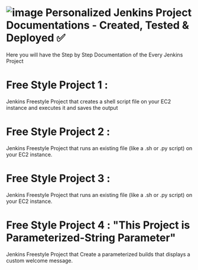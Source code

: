 # ![image](https://github.com/user-attachments/assets/796aaf3d-69ac-4f65-9d72-93f15dc43878) Personalized Jenkins Project Documentations - Created, Tested & Deployed ✅
Here you will have the Step by Step Documentation of the Every Jenkins Project


# Free Style Project 1 : 
 Jenkins Freestyle Project that creates a shell script file on your EC2 instance and executes it and saves the output

# Free Style Project 2 :
Jenkins Freestyle Project that runs an existing file (like a .sh or .py script) on your EC2 instance.

# Free Style Project 3 :
Jenkins Freestyle Project that runs an existing file (like a .sh or .py script) on your EC2 instance.

# Free Style Project 4 : "This Project is Parameterized-String Parameter"
Jenkins Freestyle Project that Create a parameterized builds that displays a custom welcome message.
